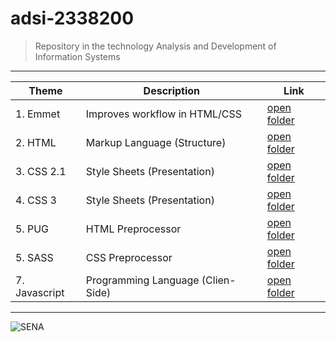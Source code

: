 # adsi-2338200
> Repository in the technology Analysis and Development of Information Systems

---

 Theme | Description | Link
| --- | --- | --- |
| 1. Emmet      | Improves workflow in HTML/CSS     | [open folder](01-emmet/)      |
| 2. HTML       | Markup Language (Structure)       | [open folder](02-html/)       |
| 3. CSS 2.1    | Style Sheets (Presentation)       | [open folder](03-css/)        |
| 4. CSS 3      | Style Sheets (Presentation)       | [open folder](04-css3/)       |
| 5. PUG        | HTML Preprocessor                 | [open folder](05-pug/)        |
| 5. SASS       | CSS Preprocessor                  | [open folder](06-sass/)       |
| 7. Javascript | Programming Language (Clien-Side) | [open folder](07-javascript/) |

---

![SENA](https://upload.wikimedia.org/wikipedia/commons/thumb/8/83/Sena_Colombia_logo.svg/1200px-Sena_Colombia_logo.svg.png)
